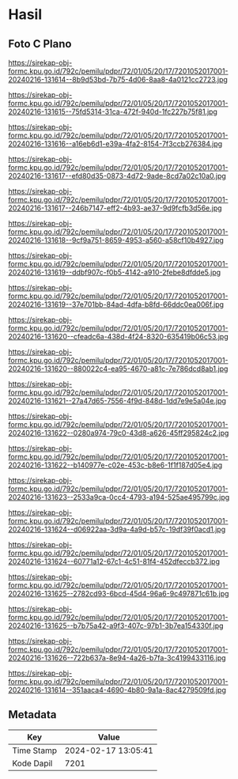 # Hasil

## Foto C Plano

https://sirekap-obj-formc.kpu.go.id/792c/pemilu/pdpr/72/01/05/20/17/7201052017001-20240216-131614--8b9d53bd-7b75-4d06-8aa8-4a0121cc2723.jpg

https://sirekap-obj-formc.kpu.go.id/792c/pemilu/pdpr/72/01/05/20/17/7201052017001-20240216-131615--75fd5314-31ca-472f-940d-1fc227b75f81.jpg

https://sirekap-obj-formc.kpu.go.id/792c/pemilu/pdpr/72/01/05/20/17/7201052017001-20240216-131616--a16eb6d1-e39a-4fa2-8154-7f3ccb276384.jpg

https://sirekap-obj-formc.kpu.go.id/792c/pemilu/pdpr/72/01/05/20/17/7201052017001-20240216-131617--efd80d35-0873-4d72-9ade-8cd7a02c10a0.jpg

https://sirekap-obj-formc.kpu.go.id/792c/pemilu/pdpr/72/01/05/20/17/7201052017001-20240216-131617--246b7147-eff2-4b93-ae37-9d9fcfb3d56e.jpg

https://sirekap-obj-formc.kpu.go.id/792c/pemilu/pdpr/72/01/05/20/17/7201052017001-20240216-131618--9cf9a751-8659-4953-a560-a58cf10b4927.jpg

https://sirekap-obj-formc.kpu.go.id/792c/pemilu/pdpr/72/01/05/20/17/7201052017001-20240216-131619--ddbf907c-f0b5-4142-a910-2febe8dfdde5.jpg

https://sirekap-obj-formc.kpu.go.id/792c/pemilu/pdpr/72/01/05/20/17/7201052017001-20240216-131619--37e701bb-84ad-4dfa-b8fd-66ddc0ea006f.jpg

https://sirekap-obj-formc.kpu.go.id/792c/pemilu/pdpr/72/01/05/20/17/7201052017001-20240216-131620--cfeadc6a-438d-4f24-8320-635419b06c53.jpg

https://sirekap-obj-formc.kpu.go.id/792c/pemilu/pdpr/72/01/05/20/17/7201052017001-20240216-131620--880022c4-ea95-4670-a81c-7e786dcd8ab1.jpg

https://sirekap-obj-formc.kpu.go.id/792c/pemilu/pdpr/72/01/05/20/17/7201052017001-20240216-131621--27a47d65-7556-4f9d-848d-1dd7e9e5a04e.jpg

https://sirekap-obj-formc.kpu.go.id/792c/pemilu/pdpr/72/01/05/20/17/7201052017001-20240216-131622--0280a974-79c0-43d8-a626-45ff295824c2.jpg

https://sirekap-obj-formc.kpu.go.id/792c/pemilu/pdpr/72/01/05/20/17/7201052017001-20240216-131622--b140977e-c02e-453c-b8e6-1f1f187d05e4.jpg

https://sirekap-obj-formc.kpu.go.id/792c/pemilu/pdpr/72/01/05/20/17/7201052017001-20240216-131623--2533a9ca-0cc4-4793-a194-525ae495799c.jpg

https://sirekap-obj-formc.kpu.go.id/792c/pemilu/pdpr/72/01/05/20/17/7201052017001-20240216-131624--d06922aa-3d9a-4a9d-b57c-19df39f0acd1.jpg

https://sirekap-obj-formc.kpu.go.id/792c/pemilu/pdpr/72/01/05/20/17/7201052017001-20240216-131624--60771a12-67c1-4c51-81f4-452dfeccb372.jpg

https://sirekap-obj-formc.kpu.go.id/792c/pemilu/pdpr/72/01/05/20/17/7201052017001-20240216-131625--2782cd93-6bcd-45d4-96a6-9c497871c61b.jpg

https://sirekap-obj-formc.kpu.go.id/792c/pemilu/pdpr/72/01/05/20/17/7201052017001-20240216-131625--b7b75a42-a9f3-407c-97b1-3b7ea154330f.jpg

https://sirekap-obj-formc.kpu.go.id/792c/pemilu/pdpr/72/01/05/20/17/7201052017001-20240216-131626--722b637a-8e94-4a26-b7fa-3c4199433116.jpg

https://sirekap-obj-formc.kpu.go.id/792c/pemilu/pdpr/72/01/05/20/17/7201052017001-20240216-131614--351aaca4-4690-4b80-9a1a-8ac4279509fd.jpg


## Metadata

| Key        | Value               |
| ---------- | ------------------- |
| Time Stamp | 2024-02-17 13:05:41 |
| Kode Dapil | 7201                |



